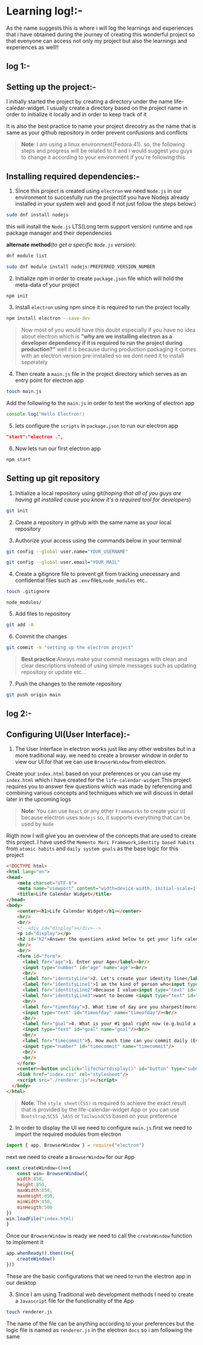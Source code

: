 # Learning log!:-
 As the name suggests this is where i will log the learnings and experiences that i have obtained during the journey of creating this wonderful project so that evenyone can access not only my project but also the learnings and experiences as well!!

 ## log 1:-

## Setting up the project:-
 I initially started the project by creating a directory under the name life-caledar-widget. I usually create a directory based on the project name in order to initialize it locally and in order to keep track of it 

 It is also the best practice to name your project direcotry as the name that is same as your github repository in order prevent confusions and conflicts 

>**Note**: I am using a linux environment(Fedora 41). so, the following steps and progress  will be related to it and i would suggest you guys to change it according to your environment if you're following this 

## Installing required dependencies:-

1. Since this project is created using `electron` we need `Node.js` in our environment to succesfully run the project(if you have Nodejs already installed in your system well and good if not just follow the steps below:)

```sh
sudo dnf install nodejs
```
this will install the `Node.js` LTS(Long term support version) runtime and `npm` package manager and their dependencies

**alternate method**(_to get a specific `Node.js` version_):
```sh
dnf module list
```
```sh
sudo dnf module install nodejs:PREFERRED_VERSION_NUMBER
```

2. Initialize npm in order to create `package.json` file which will hold the meta-data of your project
```sh
npm init
```

3. Install `electron` using npm since it is required to run the project locally
```sh
npm install electron --save-dev
```
>Now most of you would have this doubt especially if you have no idea about electron which is **"why are we installing electron as a developer dependency if it is required to run the project during production?"** well it is because during production packaging it comes with an electron version pre-installed so we dont need it to install seperately

4. Then create a `main.js` file in the project directory which serves as an entry point for electron app
```sh
touch main.js
```
Add the following to the `main.js` in order to test the working of electron app
```js
console.log("Hello Electron!)
```

5. lets configure the `scripts` in `package.json` to run our electron app
```json
"start":"electron .",
```

6. Now lets run our first electron app
```sh
npm start
```

## Setting up git repository
1. Initialize a local repository using git(_hoping that all of you guys are having git  installed cause you know it's a required tool for developers_)
 ```sh
git init 
 ```

2. Create a repository in github with the same name as your local repository 

3. Authorize your access using the commands below in your terminal
```sh
git config --global user.name="YOUR_USERNAME"
```
```sh
git config --global user.email="YOUR_MAIL"
```

4. Create a gitignore file to prevent git from tracking unecessary and confidential files such as `.env` files,`node_modules` etc..
```sh
touch .gitignore
```
```git
node_modules/
```

5. Add files to repository
```sh
git add -A
```

6. Commit the changes 
```sh
git commit -m "setting up the electron project"
```
>**Best practice**:Always make your commit messages with clean and clear descriptions instead of using simple messages such as updating repository or update etc...

7. Push the changes to the remote repository
```sh
git push origin main
```
## log 2:-

## Configuring UI(User Interface):-

1. The User Interface in electron works just like any other websites but in a more traditional way. we need to create a browser window in order to view our UI.for that we can use `BrowserWindow` from electron.

Create your `index.html` based on your preferences or you can use my `index.html` which i have created for the `life-calendar-widget`.This project requires you to answer few questions which was made by referencing and combining various concepts and techniques which we will discuss in detail later in the upcoming logs

>**Note**: You can use `React` or any other `Frameworks` to create your `UI` because electron uses `Nodejs` so, it supports everything that can be used by `Node`

Rigth now I will give you an overview of the concepts that are used to create this project. I have used the `Memento Mori Framework`,`identity based habits` from `atomic habits` and `daily system goals` as the base logic for this project

```html
<!DOCTYPE html>
<html lang="en">
<head>
    <meta charset="UTF-8">
    <meta name="viewport" content="width=device-width, initial-scale=1.0">
    <title>Life Calendar Widget</title>
</head>
<body>
    <center><h1>Life Calendar Widget</h1></center>
    <hr/>
    <br/>
    <!--<div id="display"></div>-->
    <p id="display"></p>
    <h2 id="h2">Answer the questions asked below to get your life calender <3</h2>
    <br/>
    <br/>
    <form id="form">
      <label for="age">1. Enter your Age</label><br/>
      <input type="number" id="age" name="age"><br/>
      <br/>
      <label for="identityLine">2. Let's create your identity line</label><br/>
      <label for="identityLine1">I am the kind of person who<input type="text" id="identityLine1" name="identityLine1"></label><br/>
      <label for="identityLine2">Because I value<input type="text" id="identityLine2" name="identityLine2"/></label>
      <label for="identityLine3">want to become <input type="text" id="identityLine3" name="identityLine3"/></label><br/>
      <br/>
      <label for="timeofday">3. What time of day are you sharpest(mornign/afternoon/evening)?</label><br/>
      <input type="text" id="timeofday" name="timeofday"/><br/>
      <br/>
      <label for="goal">4. What is your #1 goal right now (e.g.build a business,get fit,learn a skill)?</label><br/>
      <input type="text" id="goal" name="goal"/><br/>
      <br/>
      <label for="timecommit">5. How much time can you commit daily (Even 1 hour is enough)</label><br/>
      <input type="number" id="timecommit" name="timecommit"/>
      <br/>
      <br/>
    </form>
    <center><button onclick="lifechartdisplay()" id="button" type="submit">Get Calendar</button></center>
    <link href="index.css" rel="stylesheet"/>
    <script src="./renderer.js"></script>
  </body>
</html>
```
>**Note**: The `style sheet(CSS)` is required to achieve the exact result that is provided by the life-calendar-widget App or you can use `Bootstrap`,`SCSS `,`SASS` or `TailwindCSS` based on your preference

2. In order to display the UI we need to configure `main.js`.first we need to import the required modules from electron
```js
import { app, BrowserWindow } = require("electron")
```
next we need to create a `BrowserWindow` for our App
```js
const createWindow=()=>{
    const win= BrowserWindow({
    width:850,
    height:850,
    maxWidth:850,
    maxHeight:850,
    minWidth:450,
    minHeigth:500
})
win.loadFile("index.html)
}
```
Once our `BrowserWindow` is ready we need to call the `createWindow` function to implement it
```js
app.whenReady().then((=>{
    createWindow()
}))
```
These are the basic configurations that we need to run the electron app in our desktop

3. Since I am using Traditional web development methods I need to create a `Javascript` file for the functionality of the App
```sh
touch renderer.js
```
The name of the file can be anything according to your preferences but the logic file is named as `renderer.js` in the electron `docs` so i am following the same

